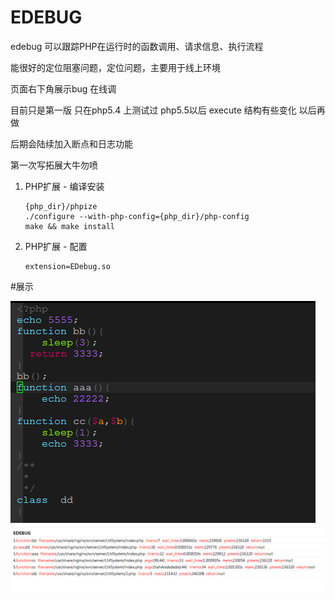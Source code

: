 # EDEBUG
edebug 可以跟踪PHP在运行时的函数调用、请求信息、执行流程 

能很好的定位阻塞问题，定位问题，主要用于线上环境

页面右下角展示bug 在线调

目前只是第一版 只在php5.4 上测试过 php5.5以后 execute  结构有些变化 以后再做

后期会陆续加入断点和日志功能 

第一次写拓展大牛勿喷

1. PHP扩展 - 编译安装
   ```
   {php_dir}/phpize
   ./configure --with-php-config={php_dir}/php-config
   make && make install
   ```
2. PHP扩展 - 配置
    ```
    extension=EDebug.so
    ```
#展示

![image](https://raw.githubusercontent.com/linuxos-boy/debug/master/code.png)
![image](https://raw.githubusercontent.com/linuxos-boy/debug/master/code2.png)

